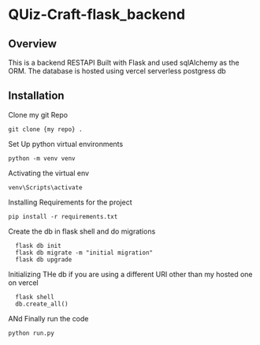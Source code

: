 # QUiz-Craft-flask_backend

## Overview

This is a backend RESTAPI Built with Flask and used sqlAlchemy as the ORM. The database is hosted using vercel serverless postgress db

## Installation
Clone my git Repo
```
git clone {my repo} .
```
Set Up python virtual environments
```
python -m venv venv
```
Activating the virtual env
```
venv\Scripts\activate
```
Installing Requirements for the project
```
pip install -r requirements.txt
```
Create the db in flask shell and do migrations
```
  flask db init
  flask db migrate -m "initial migration"
  flask db upgrade
```
Initializing THe db if you are using a different URI other than my hosted one on vercel
```
  flask shell
  db.create_all()
```
ANd Finally run the code
```
python run.py
```
